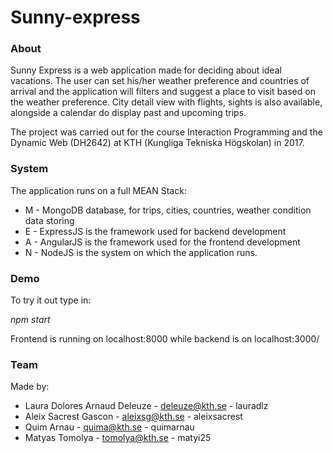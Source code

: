 # Sunny-express
### About

Sunny Express is a web application made for deciding about ideal vacations. The user can set his/her weather preference and countries of arrival and the application will filters and suggest a place to visit based on the weather preference. City detail view with flights, sights is also available, alongside a calendar do display past and upcoming trips.

The project was carried out for the course Interaction Programming and the Dynamic Web (DH2642) at KTH (Kungliga Tekniska Högskolan) in 2017.

### System

The application runs on a full MEAN Stack:

- M - MongoDB database, for trips, cities, countries, weather condition data storing
- E - ExpressJS is the framework used for backend development
- A - AngularJS is the framework used for the frontend development
- N - NodeJS is the system on which the application runs.

### Demo

To try it out type in:

_npm start_

Frontend is running on localhost:8000 while backend is on localhost:3000/<functions>

### Team

Made by:

- Laura Dolores Arnaud Deleuze - deleuze@kth.se - lauradlz
- Aleix Sacrest Gascon - aleixsg@kth.se - aleixsacrest
- Quim Arnau - quima@kth.se - quimarnau
- Matyas Tomolya - tomolya@kth.se - matyi25
